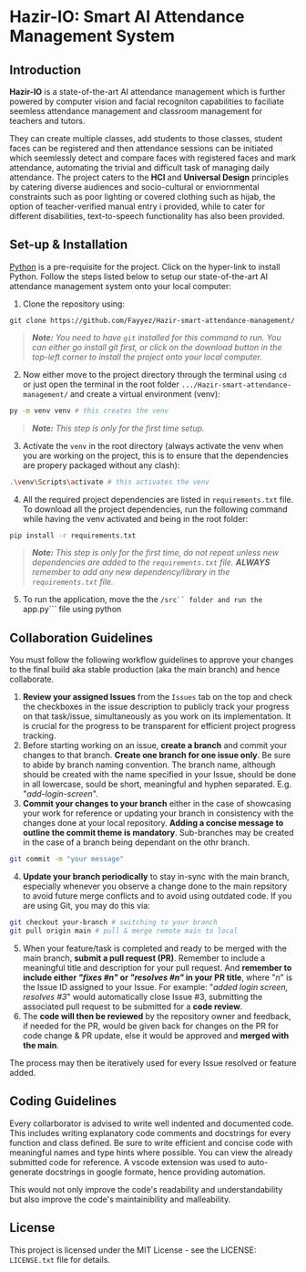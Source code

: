 # Hazir-IO: Smart AI Attendance Management System
## Introduction
**Hazir-IO** is a state-of-the-art AI attendance management which is further powered by computer vision and facial recogniton capabilities to faciliate seemless attendance management and classroom management for teachers and tutors.

They can create multiple classes, add students to those classes, student faces can be registered and then attendance sessions can be initiated which seemlessly detect and compare faces with registered faces and mark attendance, automating the trivial and difficult task of managing daily attendance. The project caters to the **HCI** and **Universal Design** principles by catering diverse audiences and socio-cultural or enviornmental constraints such as poor lighting or covered clothing such as hijab, the option of teacher-verified manual entry i provided, while to cater for different disabilities, text-to-speech functionality has also been provided.


## Set-up & Installation
[Python](python.org/downloads) is a pre-requisite for the project. Click on the hyper-link to install Python. Follow the steps listed below to setup our state-of-the-art AI attendance management system onto your local computer:

1. Clone the repository using:
```shell
git clone https://github.com/Fayyez/Hazir-smart-attendance-management/
```
> ***Note:** You need to have `git` installed for this command to run. You can either go install git first, or click on the download button in the top-left corner to install the project onto your local computer.*

2. Now either move to the project directory through the terminal using `cd` or just open the terminal in the root folder `.../Hazir-smart-attendance-management/` and create a virtual environment (venv):
```sh
py -m venv venv # this creates the venv
```
> ***Note:** This step is only for the first time setup.*
3. Activate the `venv` in the root directory (always activate the venv when you are working on the project, this is to ensure that the dependencies are propery packaged without any clash):
```sh
.\venv\Scripts\activate # this activates the venv
```

4. All the required project dependencies are listed in `requirements.txt` file. To download all the project dependencies, run the following command while having the venv activated and being in the root folder: 
```sh
pip install -r requirements.txt
```
> ***Note:** This step is only for the first time, do not repeat unless new dependencies are added to the ```requirements.txt``` file. **ALWAYS** remember to add any new dependency/library in the ```requirements.txt``` file.*

5. To run the application, move the the ```/src`` folder and run the ```app.py``` file using python

## Collaboration Guidelines

You must follow the following workflow guidelines to approve your changes to the final build aka stable production (aka the main branch) and hence collaborate.

1. **Review your assigned Issues** from the `Issues` tab on the top and check the checkboxes in the issue description to publicly track your progress on that task/issue, simultaneously as you work on its implementation. It is crucial for the progress to be transparent for efficient project progress tracking. 
2. Before starting working on an issue, **create a branch** and commit your changes to that branch. **Create one branch for one issue only**. Be sure to abide by branch naming convention. The branch name, although should be created with the name specified in your Issue, should be done in all lowercase, sould be short, meaningful and hyphen separated. E.g. "*add-login-screen*".
3. **Commit your changes to your branch** either in the case of showcasing your work for reference or updating your branch in consistency with the changes done at your local repository. **Adding a concise message to outline the commit theme is mandatory**. Sub-branches may be created in the case of a branch being dependant on the othr branch.
```sh
git commit -m "your message"
```
4. **Update your branch periodically** to stay in-sync with the main branch, especially whenever you observe a change done to the main repsitory to avoid future merge conflicts and to avoid using outdated code. If you are using Git, you may do this via:
```sh
git checkout your-branch # switching to your branch
git pull origin main # pull & merge remote main to local 
```
5. When your feature/task is completed and ready to be merged with the main branch, **submit a pull request (PR)**. Remember to include a meaningful title and description for your pull request. And **remember to include either *"fixes #n"* or *"resolves #n"* in your PR title**, where "*n*" is the Issue ID assigned to your Issue. For example: "*added login screen, resolves #3*" would automatically close Issue #3, submitting the associated pull request to be submitted for a **code review**.
6. The **code will then be reviewed** by the repository owner and feedback, if needed for the PR, would be given back for changes on the PR for code change & PR update, else it would be approved and **merged with the main**.

The process may then be iteratively used for every Issue resolved or feature added. 

## Coding Guidelines
Every collarborator is advised to write well indented and documented code. This includes writing explanatory code comments and docstrings for every function and class defined. Be sure to write efficient and concise code with meaningful names and type hints where possible. You can view the already submitted code for reference. A vscode extension was used to auto-generate docstrings in google formate, hence providing automation.

This would not only improve the code's readability and understandability but also improve the code's maintainibility and malleability.


## License
This project is licensed under the MIT License - see the LICENSE: ```LICENSE.txt``` file for details.
